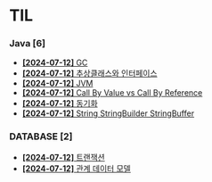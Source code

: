 # TIL
 
### Java [6]
- [**[2024-07-12]**  GC](https://github.com/A-lass/TIL/blob/main/Java/GC.md)
- [**[2024-07-12]**  추상클래스와 인터페이스](https://github.com/A-lass/TIL/blob/main/Java/추상클래스와_인터페이스.md)
- [**[2024-07-12]**  JVM](https://github.com/A-lass/TIL/blob/main/Java/JVM.md)
- [**[2024-07-12]**  Call By Value vs Call By Reference](https://github.com/A-lass/TIL/blob/main/Java/Call_By_Value_vs_Call_By_Reference.md)
- [**[2024-07-12]**  동기화](https://github.com/A-lass/TIL/blob/main/Java/동기화.md)
- [**[2024-07-12]**  String StringBuilder StringBuffer](https://github.com/A-lass/TIL/blob/main/Java/String_StringBuilder_StringBuffer.md)
### DATABASE [2]
- [**[2024-07-12]**  트랜잭션](https://github.com/A-lass/TIL/blob/main/DATABASE/트랜잭션.md)
- [**[2024-07-12]**  관계 데이터 모델](https://github.com/A-lass/TIL/blob/main/DATABASE/관계_데이터_모델.md)

